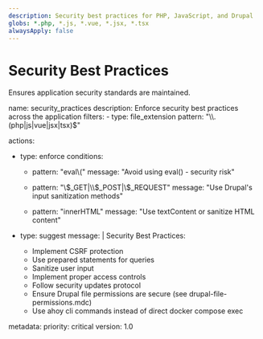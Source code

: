 ```yaml
---
description: Security best practices for PHP, JavaScript, and Drupal
globs: *.php, *.js, *.vue, *.jsx, *.tsx
alwaysApply: false
---
```

# Security Best Practices

Ensures application security standards are maintained.

<rule>
name: security_practices
description: Enforce security best practices across the application
filters:
  - type: file_extension
    pattern: "\\.(php|js|vue|jsx|tsx)$"

actions:
  - type: enforce
    conditions:
      - pattern: "eval\\("
        message: "Avoid using eval() - security risk"

      - pattern: "\\$_GET|\\$_POST|\\$_REQUEST"
        message: "Use Drupal's input sanitization methods"

      - pattern: "innerHTML"
        message: "Use textContent or sanitize HTML content"

  - type: suggest
    message: |
      Security Best Practices:
      - Implement CSRF protection
      - Use prepared statements for queries
      - Sanitize user input
      - Implement proper access controls
      - Follow security updates protocol
      - Ensure Drupal file permissions are secure (see drupal-file-permissions.mdc)
      - Use ahoy cli commands instead of direct docker compose exec

metadata:
  priority: critical
  version: 1.0
</rule> 